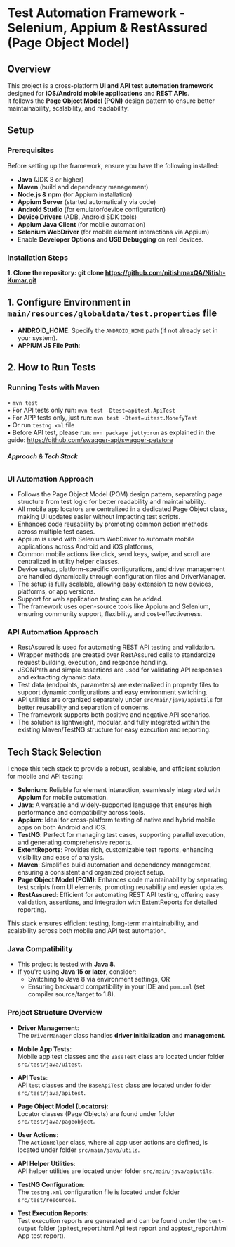 # Test Automation Framework - Selenium, Appium & RestAssured (Page Object Model)

## Overview

This project is a cross-platform **UI and API test automation framework** designed for **iOS/Android mobile applications** and **REST APIs**.  
It follows the **Page Object Model (POM)** design pattern to ensure better maintainability, scalability, and readability.


##  Setup

### Prerequisites

Before setting up the framework, ensure you have the following installed:

- **Java** (JDK 8 or higher)
- **Maven** (build and dependency management)
- **Node.js & npm** (for Appium installation)
- **Appium Server** (started automatically via code)
- **Android Studio** (for emulator/device configuration)
- **Device Drivers** (ADB, Android SDK tools)
- **Appium Java Client** (for mobile automation)
- **Selenium WebDriver** (for mobile element interactions via Appium)
- Enable **Developer Options** and **USB Debugging** on real devices.

### Installation Steps

**1. Clone the repository: git clone https://github.com/nitishmaxQA/Nitish-Kumar.git**

## 1. Configure Environment in `main/resources/globaldata/test.properties` file

- **ANDROID_HOME**: Specify the `ANDROID_HOME` path (if not already set in your system).
- **APPIUM JS File Path**: 


## 2. How to Run Tests

### Running Tests with Maven
• `mvn test`  
• For API tests only run: `mvn test -Dtest=apitest.ApiTest`  
• For APP tests only, just run: `mvn test -Dtest=uitest.MonefyTest`  
• Or run `testng.xml` file  
• Before API test, please run: `mvn package jetty:run` as explained in the guide: https://github.com/swagger-api/swagger-petstore



###### **Approach & Tech Stack**

### UI Automation Approach

- Follows the Page Object Model (POM) design pattern, separating page structure from test logic for better readability and maintainability.
- All mobile app locators are centralized in a dedicated Page Object class, making UI updates easier without impacting test scripts.
- Enhances code reusability by promoting common action methods across multiple test cases.
- Appium is used with Selenium WebDriver to automate mobile applications across Android and iOS platforms, 
- Common mobile actions like click, send keys, swipe, and scroll are centralized in utility helper classes.
- Device setup, platform-specific configurations, and driver management are handled dynamically through configuration files and DriverManager.
- The setup is fully scalable, allowing easy extension to new devices, platforms, or app versions.
- Support for web application testing can be added.
- The framework uses open-source tools like Appium and Selenium, ensuring community support, flexibility, and cost-effectiveness.

### API Automation Approach

- RestAssured is used for automating REST API testing and validation.
- Wrapper methods are created over RestAssured calls to standardize request building, execution, and response handling.
- JSONPath and simple assertions are used for validating API responses and extracting dynamic data.
- Test data (endpoints, parameters) are externalized in property files to support dynamic configurations and easy environment switching.
- API utilities are organized separately under `src/main/java/apiutils` for better reusability and separation of concerns.
- The framework supports both positive and negative API scenarios.
- The solution is lightweight, modular, and fully integrated within the existing Maven/TestNG structure for easy execution and reporting.

## Tech Stack Selection
I chose this tech stack to provide a robust, scalable, and efficient solution for mobile and API testing:

- **Selenium**: Reliable for element interaction, seamlessly integrated with **Appium** for mobile automation.
- **Java**: A versatile and widely-supported language that ensures high performance and compatibility across tools.
- **Appium**: Ideal for cross-platform testing of native and hybrid mobile apps on both Android and iOS.
- **TestNG**: Perfect for managing test cases, supporting parallel execution, and generating comprehensive reports.
- **ExtentReports**: Provides rich, customizable test reports, enhancing visibility and ease of analysis.
- **Maven**: Simplifies build automation and dependency management, ensuring a consistent and organized project setup.
- **Page Object Model (POM)**: Enhances code maintainability by separating test scripts from UI elements, promoting reusability and easier updates.
- **RestAssured**: Efficient for automating REST API testing, offering easy validation, assertions, and integration with ExtentReports for detailed reporting.

This stack ensures efficient testing, long-term maintainability, and scalability across both mobile and API test automation.


### Java Compatibility

- This project is tested with **Java 8**.
- If you're using **Java 15 or later**, consider:
  - Switching to Java 8 via environment settings, OR
  - Ensuring backward compatibility in your IDE and `pom.xml` (set compiler source/target to 1.8).
  
### Project Structure Overview

- **Driver Management**:  
  The `DriverManager` class handles **driver initialization** and **management**.

- **Mobile App Tests**:  
  Mobile app test classes and the `BaseTest` class are located under folder `src/test/java/uitest`.

- **API Tests**:  
  API test classes and the `BaseApiTest` class are located under folder `src/test/java/apitest`.

- **Page Object Model (Locators)**:  
  Locator classes (Page Objects) are found under folder `src/test/java/pageobject`.

- **User Actions**:  
  The `ActionHelper` class, where all app user actions are defined, is located under folder `src/main/java/utils`.

- **API Helper Utilities**:  
  API helper utilities are located under folder `src/main/java/apiutils`.

- **TestNG Configuration**:  
  The `testng.xml` configuration file is located under folder `src/test/resources`.

- **Test Execution Reports**:  
  Test execution reports are generated and can be found under the `test-output` folder (apitest_report.html Api test report and apptest_report.html App test report).



